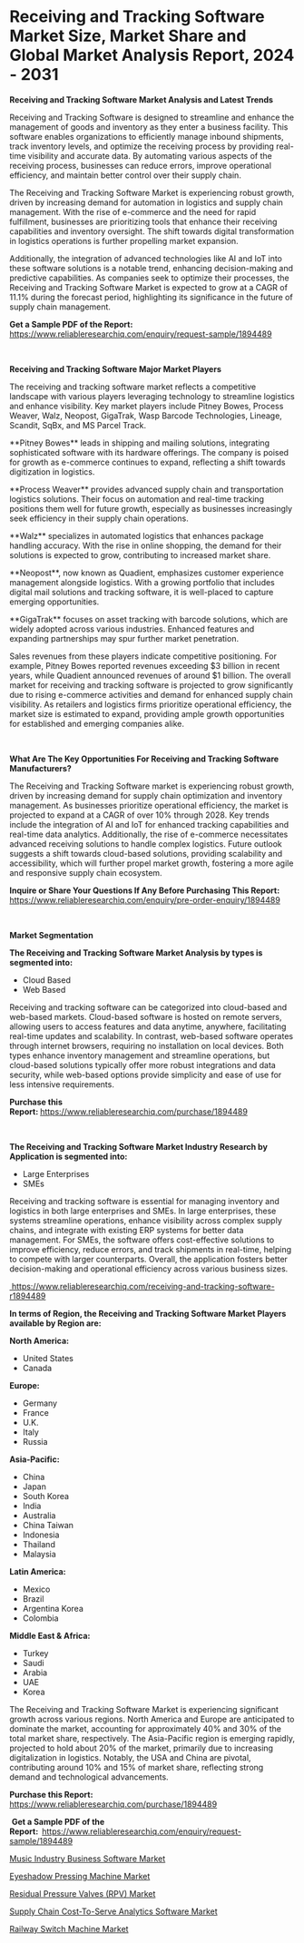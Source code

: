 <p><h1>Receiving and Tracking Software Market Size, Market Share and Global Market Analysis Report, 2024 - 2031</h1></p><p><strong>Receiving and Tracking Software Market Analysis and Latest Trends</strong></p>
<p><p>Receiving and Tracking Software is designed to streamline and enhance the management of goods and inventory as they enter a business facility. This software enables organizations to efficiently manage inbound shipments, track inventory levels, and optimize the receiving process by providing real-time visibility and accurate data. By automating various aspects of the receiving process, businesses can reduce errors, improve operational efficiency, and maintain better control over their supply chain.</p><p>The Receiving and Tracking Software Market is experiencing robust growth, driven by increasing demand for automation in logistics and supply chain management. With the rise of e-commerce and the need for rapid fulfillment, businesses are prioritizing tools that enhance their receiving capabilities and inventory oversight. The shift towards digital transformation in logistics operations is further propelling market expansion.</p><p>Additionally, the integration of advanced technologies like AI and IoT into these software solutions is a notable trend, enhancing decision-making and predictive capabilities. As companies seek to optimize their processes, the Receiving and Tracking Software Market is expected to grow at a CAGR of 11.1% during the forecast period, highlighting its significance in the future of supply chain management.</p></p>
<p><strong>Get a Sample PDF of the Report:&nbsp;</strong> <a href="https://www.reliableresearchiq.com/enquiry/request-sample/1894489?utm_campaign=104&utm_medium=2&utm_source=Github&utm_content=ia&utm_term=24102024&utm_id=receiving-and-tracking-software">https://www.reliableresearchiq.com/enquiry/request-sample/1894489</a></p>
<p>&nbsp;</p>
<p><strong>Receiving and Tracking Software Major Market Players</strong></p>
<p><p>The receiving and tracking software market reflects a competitive landscape with various players leveraging technology to streamline logistics and enhance visibility. Key market players include Pitney Bowes, Process Weaver, Walz, Neopost, GigaTrak, Wasp Barcode Technologies, Lineage, Scandit, SqBx, and MS Parcel Track.</p><p>**Pitney Bowes** leads in shipping and mailing solutions, integrating sophisticated software with its hardware offerings. The company is poised for growth as e-commerce continues to expand, reflecting a shift towards digitization in logistics.</p><p>**Process Weaver** provides advanced supply chain and transportation logistics solutions. Their focus on automation and real-time tracking positions them well for future growth, especially as businesses increasingly seek efficiency in their supply chain operations.</p><p>**Walz** specializes in automated logistics that enhances package handling accuracy. With the rise in online shopping, the demand for their solutions is expected to grow, contributing to increased market share.</p><p>**Neopost**, now known as Quadient, emphasizes customer experience management alongside logistics. With a growing portfolio that includes digital mail solutions and tracking software, it is well-placed to capture emerging opportunities.</p><p>**GigaTrak** focuses on asset tracking with barcode solutions, which are widely adopted across various industries. Enhanced features and expanding partnerships may spur further market penetration.</p><p>Sales revenues from these players indicate competitive positioning. For example, Pitney Bowes reported revenues exceeding $3 billion in recent years, while Quadient announced revenues of around $1 billion. The overall market for receiving and tracking software is projected to grow significantly due to rising e-commerce activities and demand for enhanced supply chain visibility. As retailers and logistics firms prioritize operational efficiency, the market size is estimated to expand, providing ample growth opportunities for established and emerging companies alike.</p></p>
<p>&nbsp;</p>
<p><strong>What Are The Key Opportunities For Receiving and Tracking Software Manufacturers?</strong></p>
<p><p>The Receiving and Tracking Software market is experiencing robust growth, driven by increasing demand for supply chain optimization and inventory management. As businesses prioritize operational efficiency, the market is projected to expand at a CAGR of over 10% through 2028. Key trends include the integration of AI and IoT for enhanced tracking capabilities and real-time data analytics. Additionally, the rise of e-commerce necessitates advanced receiving solutions to handle complex logistics. Future outlook suggests a shift towards cloud-based solutions, providing scalability and accessibility, which will further propel market growth, fostering a more agile and responsive supply chain ecosystem.</p></p>
<p><strong>Inquire or Share Your Questions If Any Before Purchasing This Report:</strong> <a href="https://www.reliableresearchiq.com/enquiry/pre-order-enquiry/1894489?utm_campaign=104&utm_medium=2&utm_source=Github&utm_content=ia&utm_term=24102024&utm_id=receiving-and-tracking-software">https://www.reliableresearchiq.com/enquiry/pre-order-enquiry/1894489</a></p>
<p>&nbsp;</p>
<p><strong>Market Segmentation</strong></p>
<p><strong>The Receiving and Tracking Software Market Analysis by types is segmented into:</strong></p>
<p><ul><li>Cloud Based</li><li>Web Based</li></ul></p>
<p><p>Receiving and tracking software can be categorized into cloud-based and web-based markets. Cloud-based software is hosted on remote servers, allowing users to access features and data anytime, anywhere, facilitating real-time updates and scalability. In contrast, web-based software operates through internet browsers, requiring no installation on local devices. Both types enhance inventory management and streamline operations, but cloud-based solutions typically offer more robust integrations and data security, while web-based options provide simplicity and ease of use for less intensive requirements.</p></p>
<p><strong>Purchase this Report:&nbsp;</strong><a href="https://www.reliableresearchiq.com/purchase/1894489?utm_campaign=104&utm_medium=2&utm_source=Github&utm_content=ia&utm_term=24102024&utm_id=receiving-and-tracking-software">https://www.reliableresearchiq.com/purchase/1894489</a></p>
<p>&nbsp;</p>
<p><strong>The Receiving and Tracking Software Market Industry Research by Application is segmented into:</strong></p>
<p><ul><li>Large Enterprises</li><li>SMEs</li></ul></p>
<p><p>Receiving and tracking software is essential for managing inventory and logistics in both large enterprises and SMEs. In large enterprises, these systems streamline operations, enhance visibility across complex supply chains, and integrate with existing ERP systems for better data management. For SMEs, the software offers cost-effective solutions to improve efficiency, reduce errors, and track shipments in real-time, helping to compete with larger counterparts. Overall, the application fosters better decision-making and operational efficiency across various business sizes.</p></p>
<p><a href="https://www.reliableresearchiq.com/receiving-and-tracking-software-r1894489?utm_campaign=104&utm_medium=2&utm_source=Github&utm_content=ia&utm_term=24102024&utm_id=receiving-and-tracking-software">&nbsp;https://www.reliableresearchiq.com/receiving-and-tracking-software-r1894489</a></p>
<p><strong>In terms of Region, the Receiving and Tracking Software Market Players available by Region are:</strong></p>
<p>
    <p> <strong> North America: </strong>
        <ul>
            <li>United States</li>
            <li>Canada</li>
        </ul>
        </p> 
    <p> <strong> Europe: </strong>
        <ul>
            <li>Germany</li>
            <li>France</li>
            <li>U.K.</li>
            <li>Italy</li>
            <li>Russia</li>
        </ul>
        </p> 
    <p> <strong> Asia-Pacific: </strong>
        <ul>
            <li>China</li>
            <li>Japan</li>
            <li>South Korea</li>
            <li>India</li>
            <li>Australia</li>
            <li>China Taiwan</li>
            <li>Indonesia</li>
            <li>Thailand</li>
            <li>Malaysia</li>
        </ul>
        </p> 
    <p> <strong> Latin America: </strong>
        <ul>
            <li>Mexico</li>
            <li>Brazil</li>
            <li>Argentina Korea</li>
            <li>Colombia</li>
        </ul>
        </p> 
    <p> <strong> Middle East & Africa: </strong>
        <ul>
            <li>Turkey</li>
            <li>Saudi</li>
            <li>Arabia</li>
            <li>UAE</li>
            <li>Korea</li>
        </ul>
    </p>
    </p>
<p><p>The Receiving and Tracking Software Market is experiencing significant growth across various regions. North America and Europe are anticipated to dominate the market, accounting for approximately 40% and 30% of the total market share, respectively. The Asia-Pacific region is emerging rapidly, projected to hold about 20% of the market, primarily due to increasing digitalization in logistics. Notably, the USA and China are pivotal, contributing around 10% and 15% of market share, reflecting strong demand and technological advancements.</p></p>
<p><strong>Purchase this Report: </strong><a href="https://www.reliableresearchiq.com/purchase/1894489?utm_campaign=104&utm_medium=2&utm_source=Github&utm_content=ia&utm_term=24102024&utm_id=receiving-and-tracking-software">https://www.reliableresearchiq.com/purchase/1894489</a></p>
<p>&nbsp;<strong>Get a Sample PDF of the Report:&nbsp;&nbsp;</strong><a href="https://www.reliableresearchiq.com/enquiry/request-sample/1894489?utm_campaign=104&utm_medium=2&utm_source=Github&utm_content=ia&utm_term=24102024&utm_id=receiving-and-tracking-software">https://www.reliableresearchiq.com/enquiry/request-sample/1894489</a></p>
<p><strong></strong></p>
<p><p><a href="https://github.com/rozh43oreder/Market-Research-Report-List-1/blob/main/music-industry-business-software-market.md?utm_campaign=104&utm_medium=2&utm_source=Github&utm_content=ia&utm_term=24102024&utm_id=receiving-and-tracking-software">Music Industry Business Software Market</a></p><p><a href="https://issuu.com/reportprime-2/docs/eyeshadow-pressing-machine-market-size-2030.pptx?utm_campaign=104&utm_medium=2&utm_source=Github&utm_content=ia&utm_term=24102024&utm_id=receiving-and-tracking-software">Eyeshadow Pressing Machine Market</a></p><p><a href="https://www.linkedin.com/pulse/top-trends-transforming-residual-pressure-valves-rpv-market-83wof?utm_campaign=104&utm_medium=2&utm_source=Github&utm_content=ia&utm_term=24102024&utm_id=receiving-and-tracking-software">Residual Pressure Valves (RPV) Market</a></p><p><a href="https://github.com/liz10hnbracht/Market-Research-Report-List-1/blob/main/supply-chain-cost-to-serve-analytics-software-market.md?utm_campaign=104&utm_medium=2&utm_source=Github&utm_content=ia&utm_term=24102024&utm_id=receiving-and-tracking-software">Supply Chain Cost-To-Serve Analytics Software Market</a></p><p><a href="https://issuu.com/reportprime-2/docs/railway-switch-machine-market-size-_984332dfa5d61a?utm_campaign=104&utm_medium=2&utm_source=Github&utm_content=ia&utm_term=24102024&utm_id=receiving-and-tracking-software">Railway Switch Machine Market</a></p></p>